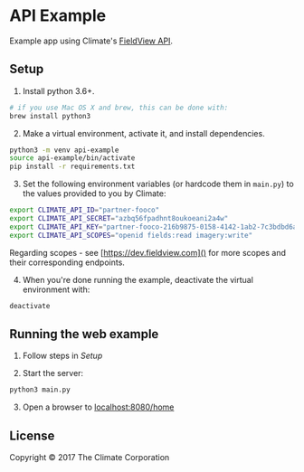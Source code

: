 # API Example

Example app using Climate's [FieldView API](https://dev.fieldview.com).

## Setup

1. Install python 3.6+.

```bash
# if you use Mac OS X and brew, this can be done with:
brew install python3
```

2. Make a virtual environment, activate it, and install dependencies.

```bash
python3 -m venv api-example
source api-example/bin/activate
pip install -r requirements.txt
```

3. Set the following environment variables (or hardcode them in `main.py`)
to the values provided to you by Climate:

```bash
export CLIMATE_API_ID="partner-fooco"
export CLIMATE_API_SECRET="azbq56fpadhnt8oukoeani2a4w"
export CLIMATE_API_KEY="partner-fooco-216b9875-0158-4142-1ab2-7c3bdbd6a2157"
export CLIMATE_API_SCOPES="openid fields:read imagery:write"
```

Regarding scopes - see [https://dev.fieldview.com]() for more scopes and their
corresponding endpoints.

4. When you're done running the example, deactivate the virtual environment with:

```bash
deactivate
```

## Running the web example

1. Follow steps in _Setup_

2. Start the server:

```bash
python3 main.py
```

3. Open a browser to [localhost:8080/home](http://localhost:8080/home)

## License

Copyright © 2017 The Climate Corporation
